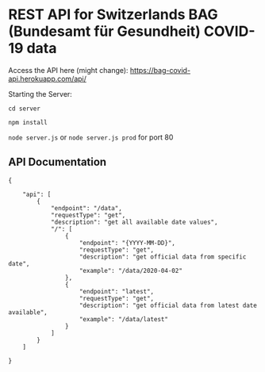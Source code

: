 # REST API for Switzerlands BAG (Bundesamt für Gesundheit) COVID-19 data

Access the API here (might change): https://bag-covid-api.herokuapp.com/api/

Starting the Server:

```cd server```

```npm install```

```node server.js```
or ```node server.js prod``` for port 80

## API Documentation

```
{

    "api": [
        {
            "endpoint": "/data",
            "requestType": "get",
            "description": "get all available date values",
            "/": [
                {
                    "endpoint": "{YYYY-MM-DD}",
                    "requestType": "get",
                    "description": "get official data from specific date",
                    "example": "/data/2020-04-02"
                },
                {
                    "endpoint": "latest",
                    "requestType": "get",
                    "description": "get official data from latest date available",
                    "example": "/data/latest"
                }
            ]
        }
    ]

}
```
